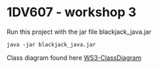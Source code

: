 # 1DV607 - workshop 3
Run this project with the jar file blackjack_java.jar

``java -jar blackjack_java.jar``

Class diagram found here [WS3-ClassDiagram](Workshop3_class_diagram.png)
